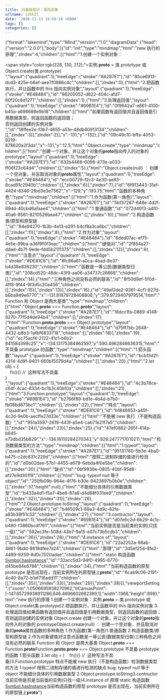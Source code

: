 ```yaml
---
title: JS基础知识：面向对象
urlname: sxbk2l
date: '2020-11-13 19:59:16 +0800'
tags: []
categories: []
---
```


{"format":"lakemind","type":"Mind","version":"1.0","diagramData":{"head":{"version":"2.0.0"},"body":[{"id":"init","type":"mindmap","html":"new 执行的原理","zIndex":4,"children":[{"html":"1.创建一个实例对象：<div><span style=\"color:rgb(228, 130, 212);\">实例.**proto** = 类.prototype 或 Object.create(类.prototype)</span></div>","layout":{"quadrant":1},"treeEdge":{"stroke":"#A287E1"},"id":"85ce6913-dcd3-425e-b6ef-aee7f0886c4c","children":[],"zIndex":0},{"html":"2.把函数执行，并让函数中的 this 指向实例对象","layout":{"quadrant":1},"treeEdge":{"stroke":"#E48484"},"id":"96200052-d822-404c-afd7-60f20c8d1271","children":[],"zIndex":1},{"html":"3.处理返回值","layout":{"quadrant":1},"treeEdge":{"stroke":"#69B1E4"},"id":"0f9642a7-e861-4100-b45a-a696688e9b18","children":[{"html":"如果函数有返回值并且返回值是引用数据类型，则返回函数的返回值；<div>否则返回创建的实例对象</div>","id":"18ffee2e-f3b7-4655-a51e-48db60913134","children":[],"zIndex":3}],"zIndex":2}],"x":-131,"y":-132},{"id":"09c49c10-bffa-4053-9219-878620a2f3da","x":-131,"y":12.5,"html":"Object.create","type":"mindmap","children":[{"html":"创建一个对象，并让这个对象的**proto**指向传入的对象的 prototype","layout":{"quadrant":1},"treeEdge":{"stroke":"#A287E1"},"id":"632b4468-6098-473e-a033-ff06f23c64d4","children":[],"zIndex":5},{"html":"Object.create(null) ： 创建一个空对象，并且取消对象的**proto**属性","layout":{"quadrant":1},"treeEdge":{"stroke":"#E48484"},"id":"ecc00729-f2c3-4e30-ae83-8cad91c2940b","children":[],"zIndex":6}],"zIndex":7},{"id":"6f913443-31ef-4424-8346-2fbd3e3e7562","x":-129,"y":193.75,"html":"函数的多种角色","type":"mindmap","children":[{"html":"1.作为函数(第一角色)","layout":{"quadrant":1},"treeEdge":{"stroke":"#A287E1"},"id":"5b137287-648e-4d2f-89dd-40cbd6afaae4","children":[{"html":"1.普通函数","id":"072d4913-a4f0-40a6-8561-8210526bea47","children":[],"zIndex":10},{"html":"2.构造函数<div>类/原型和原型链</div>","id":"84e94270-1b3b-4e13-a291-b4cf8a3ca6bc","children":[],"zIndex":11}],"zIndex":8},{"html":"2.作为对象","layout":{"quadrant":1},"treeEdge":{"stroke":"#E48484"},"id":"6ded07ac-ef75-4e5e-99ba-a36f9f0f3eac","children":[{"html":"键值对","id":"2f854a27-ddad-4b7f-9ede-fdd5b2111375","children":[],"zIndex":12}],"zIndex":9},{"html":"注意点","layout":{"quadrant":1},"treeEdge":{"stroke":"#DE81C6"},"id":"8fc86a61-a0ca-4bad-8e37-b4d38e836230","children":[{"html":"函数是一等公民(数据类型归类)","id":"208cd520-48dc-43f9-aa06-a34737c26868","children":[],"zIndex":14},{"html":"三种角色之间没有必然的联系","id":"8f50d9ef-5f0d-4ff8-9f44-9f3d5c20a456","children":[],"zIndex":15}],"zIndex":13}],"zIndex":16},{"id":"49af2de2-9361-4cf1-827d-b6ba949e6770","x":-131.81879728408808,"y":379.9729407979514,"html":"Function 和 Object 是两大基类","type":"mindmap","children":[{"html":"Object.**proto** === Function.**proto**","layout":{"quadrant":1},"treeEdge":{"stroke":"#A287E1"},"id":"16dcc1fa-0869-4148-9270-77f5d4de94b4","children":[],"zIndex":17},{"html":"Function.**proto**.**proto** === Object.prototype","layout":{"quadrant":1},"treeEdge":{"stroke":"#E48484"},"id":"d75ff7bb-2648-4432-b8b3-1afbf6833718","children":[],"zIndex":18}],"zIndex":19},{"id":"ec75acf4-2122-41c1-b6b2-84158d399c25","x":-134.13175384962597,"y":590.4962846636315,"html":"不具备 prototype 的函数","type":"mindmap","children":[{"html":"1.箭头函数","layout":{"quadrant":1},"treeEdge":{"stroke":"#A287E1"},"id":"bcb15d2f-4314-4d9f-9401-660b15079d4a","children":[],"zIndex":20},{"html":"2.let obj = {<div>    fn(){} //  这种写法不具备</div><div>}</div>","layout":{"quadrant":1},"treeEdge":{"stroke":"#E48484"},"id":"4c3b78ce-c64f-4cac-8334-bc1b3c40b10a","children":[],"zIndex":21},{"html":"3.Function.prototype","layout":{"quadrant":1},"treeEdge":{"stroke":"#69B1E4"},"id":"b2766f89-bd1e-4b4d-b7b0-fb08bd673bc1","children":[],"zIndex":22},{"html":"特点","layout":{"quadrant":1},"treeEdge":{"stroke":"#DE81C6"},"id":"b1846653-a45f-4c2d-9e0b-aecffe27d33e","children":[{"html":"不能被 new 执行（不是构造函数）","id":"951a3597-2619-443f-a5e4-cab71e21f7a5","children":[],"zIndex":24}],"zIndex":23}],"zIndex":25},{"id":"47ef0862-265f-414a-b645-e73dbd35b629","x":-136.16110284270343,"y":929.2477717010211,"html":"检测数据类型的方法","type":"mindmap","children":[{"html":"1.typeof","layout":{"quadrant":1},"treeEdge":{"stroke":"#A287E1"},"id":"95131760-5b3e-4ba0-b475-c2dc831c229d","children":[{"html":"按照二进制存储的值进行检测的","id":"d0b02dae-57b1-4455-a679-6ebda4f0e5be","children":[],"zIndex":30},{"html":"缺点","id":"0bf9936e-0805-40bf-95d8-af27e9d301f9","children":[{"html":"bug: typeof null 等于 object","id":"250fb09b-964e-4f76-b30e-9423697b0b0e","children":[],"zIndex":37,"height":null},{"html":"不能细分具体的引用数据类型","id":"b433a4d1-f5a7-4be8-87a8-d4d68f031ee9","children":[],"zIndex":32}],"zIndex":31}],"zIndex":26},{"html":"2.Object.prototype.toString","layout":{"quadrant":1},"treeEdge":{"stroke":"#E48484"},"id":"b46509c1-89a3-4d9c-82fe-a83b38f51c53","children":[],"zIndex":27},{"html":"3.contructor","layout":{"quadrant":1},"treeEdge":{"stroke":"#69B1E4"},"id":"d07e6c2d-6b29-4c1c-b480-f3860bcdf761","children":[{"html":"当前实例是否是当前类的实例(只找一级)","id":"592ec3fe-508d-43b7-9a15-e07c73b5cdb3","children":[],"zIndex":36}],"zIndex":28},{"html":"4.instance of","layout":{"quadrant":1},"treeEdge":{"stroke":"#DE81C6"},"id":"22a2252a-98ab-4861-9bdd-8618dfee7a24","children":[{"html":"原理","id":"3d5ef254-8fe2-4489-9259-8d0c7020adae","children":[{"html":"static 构造函数[Symbol.hasInstance](实例)","id":"32acc5d3-94f0-4995-8770-d45be84e6788","children":[],"zIndex":34},{"html":"当前构造函数的原型 prototype 是否出现在，当前实例所在的原型链上**proto**","id":"6cab9c06-2191-4c40-8a72-b1af716add11","children":[],"zIndex":35}],"zIndex":33}],"zIndex":29}],"zIndex":38}]},"viewportSetting":{"zoom":1.0506695938270962,"tlCanvasPoint":[-147.65729938911286,646.4696602662399,1],"width":1366,"height":898},"text":"new 执行的原理 1.创建一个实例对象：实例.**proto** = 类.prototype 或 Object.create(类.prototype)2.把函数执行，并让函数中的 this 指向实例对象 3.处理返回值如果函数有返回值并且返回值是引用数据类型，则返回函数的返回值；否则返回创建的实例对象 Object.create 创建一个对象，并让这个对象的**proto**指向传入的对象的 prototypeObject.create(null) ： 创建一个空对象，并且取消对象的**proto**属性函数的多种角色 1.作为函数(第一角色)1.普通函数 2.构造函数类/原型和原型链 2.作为对象键值对注意点函数是一等公民(数据类型归类)三种角色之间没有必然的联系 Function 和 Object 是两大基类 Object.**proto** === Function.**proto**Function.**proto**.**proto** === Object.prototype 不具备 prototype 的函数 1.箭头函数 2.let obj = {    fn(){} //  这种写法不具备}3.Function.prototype 特点不能被 new 执行（不是构造函数）检测数据类型的方法 1.typeof 按照二进制存储的值进行检测的缺点 bug: typeof null 等于 object 不能细分具体的引用数据类型 2.Object.prototype.toString3.contructor 当前实例是否是当前类的实例(只找一级)4.instance of 原理 static 构造函数[Symbol.hasInstance](实例)当前构造函数的原型 prototype 是否出现在，当前实例所在的原型链上**proto**"}
